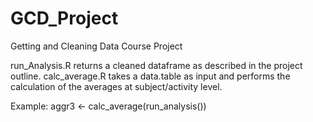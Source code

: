 GCD_Project
===========

Getting and Cleaning Data Course Project

run_Analysis.R returns a cleaned dataframe as described in the project outline.
calc_average.R takes a data.table as input and performs the calculation of the averages at subject/activity level.

Example: aggr3 <- calc_average(run_analysis())
